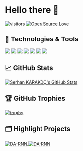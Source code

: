 # Hello there 👋

![visitors](https://visitor-badge.laobi.icu/badge?page_id=serhankarakoc.serhankarakoc)
[![Open Source Love](https://badges.frapsoft.com/os/v1/open-source.svg?v=102)](https://github.com/ellerbrock/open-source-badge/)


## 🔧 Technologies & Tools

![](https://img.shields.io/badge/OS-Linux-informational?style=flat&logo=linux&logoColor=white&color=6aa6f8)
![](https://img.shields.io/badge/Editor-VS_Code-informational?style=flat&logo=visual-studio-code&logoColor=white&color=6aa6f8)
![](https://img.shields.io/badge/Code-Golang-informational?style=flat&logo=go&logoColor=white&color=6aa6f8)
![](https://img.shields.io/badge/Shell-Bash-informational?style=flat&logo=gnu-bash&logoColor=white&color=6aa6f8)
![](https://img.shields.io/badge/Tools-PostgreSQL-informational?style=flat&logo=postgresql&logoColor=white&color=6aa6f8)
![](https://img.shields.io/badge/Tools-Docker-informational?style=flat&logo=docker&logoColor=white&color=6aa6f8)
![](https://img.shields.io/badge/Tools-Kubernetes-informational?style=flat&logo=kubernetes&logoColor=white&color=6aa6f8)


## &#x1f4c8; GitHub Stats

<a href="https://github.com/serhankarakoc/serhankarakoc">
  <img align="center" src="https://github-readme-stats.vercel.app/api/top-langs/?username=serhankarakoc&hide=c%2B%2B,c,matlab,assembly&title_color=6aa6f8&text_color=8a919a&icon_color=6aa6f8&bg_color=22272e" alt="Serhan KARAKOÇ's GitHub Stats" />
</a>

## 🏆 GitHub Trophies

[![trophy](https://github-profile-trophy.vercel.app/?username=serhankarakoc&theme=nord&column=7)](https://github.com/ryo-ma/github-profile-trophy)


## 🗂️ Highlight Projects
<a href="https://github.com/serhankarakoc/serhankarakoc">
  <img align="center" src="https://github-readme-stats.vercel.app/api/pin/?username=serhankarakoc&repo=goilerplate&show_icons=true&line_height=27&title_color=6aa6f8&text_color=8a919a&icon_color=6aa6f8&bg_color=22272e" alt="DA-RNN" />
</a>
<a href="https://github.com/serhankarakoc/serhankarakoc">
  <img align="center" src="https://github-readme-stats.vercel.app/api/pin/?username=serhankarakoc&repo=godd&show_icons=true&line_height=27&title_color=6aa6f8&text_color=8a919a&icon_color=6aa6f8&bg_color=22272e" alt="DA-RNN" />
</a>
